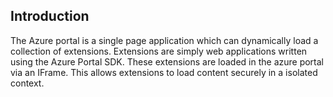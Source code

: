 
<a name="portalfxExtensionsArchitectureIntro"></a>
<!-- link to this document is [portalfx-extensions-architecture-intro.md]()
-->

## Introduction 

The Azure portal is a single page application which can dynamically load a collection of extensions. Extensions are simply web applications written using the Azure Portal SDK. These extensions are loaded in the azure portal via an IFrame. This allows extensions to load content securely in a isolated context.